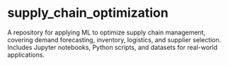# supply_chain_optimization
A repository for applying ML to optimize supply chain management, covering demand forecasting, inventory, logistics, and supplier selection. Includes Jupyter notebooks, Python scripts, and datasets for real-world applications.
